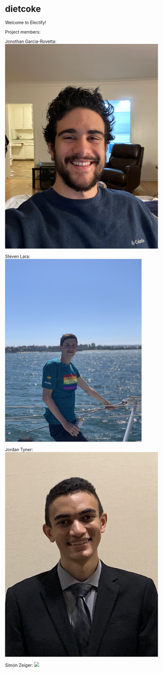# dietcoke

Welcome to Electify!

Project members:

Jonothan Garcia-Rovetta:
![](teamphotos/jonathan.jpeg)

Steven Lara:
![](teamphotos/steven.png)

Jordan Tyner:
![](teamphotos/jordan.jpeg)

Simón Zeiger:
![](teamphotos/steven.jpg)

